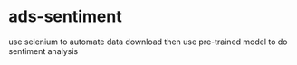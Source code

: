 # ads-sentiment
use selenium to automate data download then use pre-trained model to do sentiment analysis
